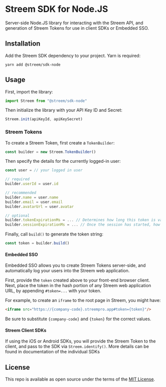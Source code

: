 # Streem SDK for Node.JS

Server-side Node.JS library for interacting with the Streem API, and generation of Streem Tokens for use in client SDKs or Embedded SSO.

## Installation

Add the Streem SDK dependency to your project. Yarn is required:

```
yarn add @streem/sdk-node
```

## Usage

First, import the library:

```typescript
import Streem from "@streem/sdk-node"
```

Then initialize the library with your API Key ID and Secret:

```typescript
Streem.init(apiKeyId, apiKeySecret)
```

### Streem Tokens

To create a Streem Token, first create a `TokenBuilder`:

```typescript
const builder = new Streem.TokenBuilder()
```

Then specify the details for the currently logged-in user:
```typescript
const user = // your logged in user

// required
builder.userId = user.id

// recommended
builder.name = user.name
builder.email = user.email
builder.avatarUrl = user.avatar

// optional
builder.tokenExpirationMs = ... // Determines how long this token is valid for starting a session (default 5 minutes)
builder.sessionExpirationMs = ... // Once the session has started, how long can the user remain logged in (default 4 hours)  
```

Finally, call `build()` to generate the token string:
```typescript
const token = builder.build()
```

#### Embedded SSO

Embedded SSO allows you to create Streem Tokens server-side, and automatically log your users into the Streem web application.

First, provide the `token` created above to your front-end browser client.  Next, place the token in the hash portion of any Streem web application URL,
by appending `#token=...` with your token.

For example, to create an `iframe` to the root page in Streem, you might have:

```html
<iframe src="https://{company-code}.streempro.app#token={token}"/>
```

Be sure to substitute `{company-code}` and `{token}` for the correct values.

#### Streem Client SDKs

If using the iOS or Android SDKs, you will provide the Streem Token to the client, and pass to the SDK via `Streem.identify()`.  More
details can be found in documentation of the individual SDKs

## License

This repo is available as open source under the terms of the [MIT License](https://opensource.org/licenses/MIT).
